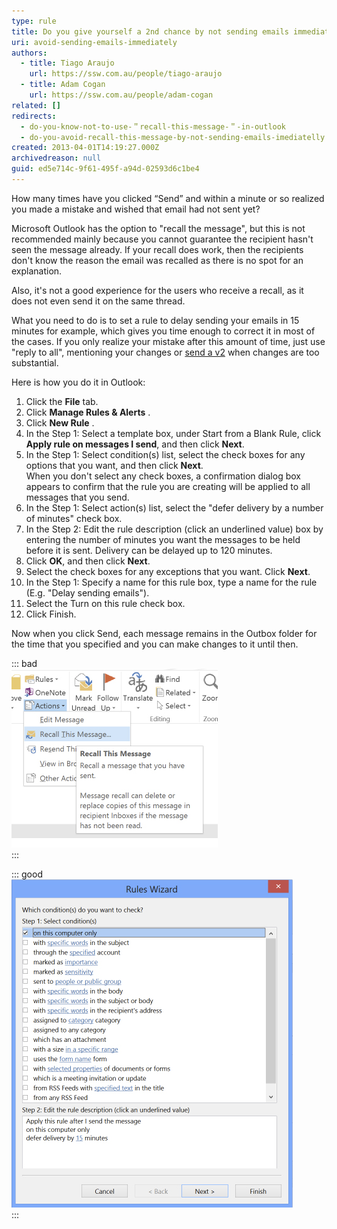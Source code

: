 ```yaml
---
type: rule
title: Do you give yourself a 2nd chance by not sending emails immediately?
uri: avoid-sending-emails-immediately
authors:
  - title: Tiago Araujo
    url: https://ssw.com.au/people/tiago-araujo
  - title: Adam Cogan
    url: https://ssw.com.au/people/adam-cogan
related: []
redirects:
  - do-you-know-not-to-use-＂recall-this-message-＂-in-outlook
  - do-you-avoid-recall-this-message-by-not-sending-emails-imediatelly
created: 2013-04-01T14:19:27.000Z
archivedreason: null
guid: ed5e714c-9f61-495f-a94d-02593d6c1be4
---
```


How many times have you clicked “Send” and within a minute or so realized you made a mistake and wished that email had not sent yet?

Microsoft Outlook has the option to "recall the message", but this is not recommended mainly because you cannot guarantee the recipient hasn't seen the message already. If your recall does work, then the recipients don't know the reason the email was recalled as there is no spot for an explanation.

Also, it's not a good experience for the users who receive a recall, as it does not even send it on the same thread.

What you need to do is to set a rule to delay sending your emails in 15 minutes for example, which gives you time enough to correct it in most of the cases. If you only realize your mistake after this amount of time, just use "reply to all", mentioning your changes or [send a v2](/how-to-send-a-v2-if-requested) when changes are too substantial.

<!--endintro-->

Here is how you do it in Outlook:

1. Click the **File** tab.
2. Click **Manage Rules & Alerts** .
3. Click **New Rule** .
4. In the Step 1: Select a template box, under Start from a Blank Rule, click  **Apply rule on messages I send**, and then click **Next**.
5. In the Step 1: Select condition(s) list, select the check boxes for any options that you want, and then click **Next**.   
    When you don't select any check boxes, a confirmation dialog box appears to confirm that the rule you are creating will be applied to all messages that you send.
6. In the Step 1: Select action(s) list, select the "defer delivery by a number of minutes" check box.
7. In the Step 2: Edit the rule description (click an underlined value) box by entering the number of minutes you want the messages to be held before it is sent. Delivery can be delayed up to 120 minutes.
8. Click **OK**, and then click **Next**.
9. Select the check boxes for any exceptions that you want. Click **Next**.
10. In the Step 1: Specify a name for this rule box, type a name for the rule (E.g. "Delay sending emails").
11. Select the Turn on this rule check box.
12. Click Finish.

Now when you click Send, each message remains in the Outbox folder for the time that you specified and you can make changes to it until then.

::: bad  
![Figure: Bad example - Recalling a message when you want to change an email after sending](recall-message_1726800492477.jpg)  
:::

::: good  
![Figure: Good example - Delay sending in 15 minutes (make it less or more if necessary)](create-rule-to-delay-sending.jpg)  
:::
